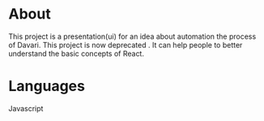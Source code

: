 # About
This project is a presentation(ui) for an idea about automation the process of Davari.
This project is now deprecated . It can help people to better understand the basic concepts of React.

# Languages 
Javascript 
